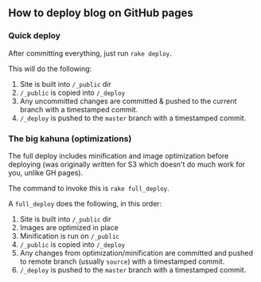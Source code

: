 ## How to deploy blog on GitHub pages
### Quick deploy
After committing everything, just run `rake deploy`.

This will do the following:

1. Site is built into `/_public` dir
1. `/_public` is copied into `/_deploy`
1. Any uncommitted changes are committed & pushed to the current branch with a timestamped commit.
1. `/_deploy` is pushed to the `master` branch with a timestamped commit.


### The big kahuna (optimizations)
The full deploy includes minification and image optimization before deploying (was originally written for S3 which doesn't do much work for you, unlike GH pages).

The command to invoke this is `rake full_deploy`.

A `full_deploy` does the following, in this order:

1. Site is built into `/_public` dir
1. Images are optimized in place
1. Minification is run on `/_public`
1. `/_public` is copied into `/_deploy`
1. Any changes from optimization/minification are committed and pushed to remote branch (usually `source`) with a timestamped commit.
1. `/_deploy` is pushed to the `master` branch with a timestamped commit.
